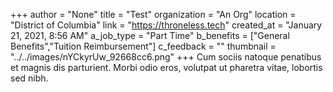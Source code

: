 +++
author = "None"
title = "Test"
organization = "An Org"
location = "District of Columbia"
link = "https://throneless.tech"
created_at = "January 21, 2021, 8:56 AM"
a_job_type = "Part Time"
b_benefits = ["General Benefits","Tuition Reimbursement"]
c_feedback = ""
thumbnail = "../../images/nYCkyrUw_92668cc6.png"
+++
Cum sociis natoque penatibus et magnis dis parturient. Morbi odio eros, volutpat ut pharetra vitae, lobortis sed nibh.